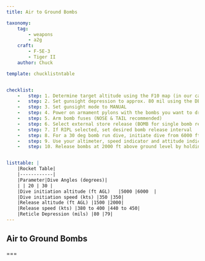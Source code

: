 ```yaml
---
title: Air to Ground Bombs

taxonomy:
    tag:
        - weapons
        - a2g
    craft:
        - F-5E-3
        - Tiger II
    author: Chuck

template: chucklistntable


checklist:
    -   step: 1. Determine target altitude using the F10 map (in our case 0 ft). Add target elevation to your dive bombing table altitude parameters in the table below. 
    -   step: 2. Set gunsight depression to approx. 80 mil using the DEPR knob 
    -   step: 3. Set gunsight mode to MANUAL 
    -   step: 4. Power on armament pylons with the bombs you want to drop. 
    -   step: 5. Arm bomb fuses (NOSE & TAIL recommended) 
    -   step: 6. Select external store release (BOMB for single bomb release or RIPL for ripple bomb release) 
    -   step: 7. If RIPL selected, set desired bomb release interval 
    -   step: 8. For a 30 deg bomb run dive, initiate dive from 6000 ft at 350 kts. 
    -   step: 9. Use your altimeter, speed indicator and attitude indicator to fly with correct bombing parameters. For a 30 deg dive, maintain airspeed between 440 and 450 kts. 
    -   step: 10. Release bombs at 2000 ft above ground level by holding the WEAPON RELEASE BUTTON (Ralt+Space).


listtable: |
    |Rocket Table|
    |------------|
    |Parameter|Dive Angles (degrees)|
    | | 20 | 30 |
    |Dive initiation altitude (ft AGL)   |5000 |6000  |
    |Dive initiation speed (kts) |350 |350|
    |Release altitude (ft AGL) |1500 |2000|
    |Release speed (kts) |380 to 400 |440 to 450|
    |Reticle Depression (mils) |80 |79|
---
```


## Air to Ground Bombs

===

